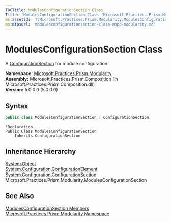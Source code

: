 ```yaml
---
TOCTitle: ModulesConfigurationSection Class
Title: 'ModulesConfigurationSection Class (Microsoft.Practices.Prism.Modularity)'
ms:assetid: 'T:Microsoft.Practices.Prism.Modularity.ModulesConfigurationSection'
ms:mtpsurl: 'modulesconfigurationsection-class-mspp-modularity.md'
---
```



# ModulesConfigurationSection Class

A [ConfigurationSection](http://msdn.microsoft.com/en-us/library/x0kca287) for module configuration.

**Namespace:** [Microsoft.Practices.Prism.Modularity](/patterns-practices/reference/mspp-modularity-namespace)  
**Assembly:** Microsoft.Practices.Prism.Composition (in Microsoft.Practices.Prism.Composition.dll)  
**Version:** 5.0.0.0 (5.0.0.0)

## Syntax

```C#
public class ModulesConfigurationSection : ConfigurationSection
```

```VB
'Declaration
Public Class ModulesConfigurationSection
	Inherits ConfigurationSection
```

## Inheritance Hierarchy

[System.Object](http://msdn.microsoft.com/en-us/library/e5kfa45b)  
  [System.Configuration.ConfigurationElement](http://msdn.microsoft.com/en-us/library/kyx77cz3)  
    [System.Configuration.ConfigurationSection](http://msdn.microsoft.com/en-us/library/x0kca287)  
      Microsoft.Practices.Prism.Modularity.ModulesConfigurationSection

## See Also

[ModulesConfigurationSection Members](/patterns-practices/reference/modulesconfigurationsection-members-mspp-modularity)  
[Microsoft.Practices.Prism.Modularity Namespace](/patterns-practices/reference/mspp-modularity-namespace)  